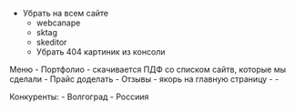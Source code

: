 - Убрать на всем сайте
    - webcanape
    - sktag
    - skeditor
    - Убрать 404 картиник из консоли


Меню
    - Портфолио - скачивается ПДФ со списком сайтв, которые мы сделали
    - Прайс доделать
    - Отзывы - якорь на главную страницу
    - 
    - 

Конкуренты:
    - Волгоград
    - Россиия
